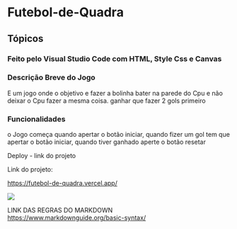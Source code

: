 # Futebol-de-Quadra

## Tópicos

### Feito pelo Visual Studio Code com HTML, Style Css e Canvas

### Descrição Breve do Jogo
E um jogo onde o objetivo e fazer a bolinha bater na parede do Cpu e não deixar o Cpu fazer a mesma coisa.
ganhar que fazer 2 gols primeiro

### Funcionalidades
o Jogo começa quando apertar o botão iniciar, quando fizer um gol tem que apertar o botão iniciar,
quando tiver ganhado aperte o botão resetar


Deploy - link do projeto

Link do projeto: 

https://futebol-de-quadra.vercel.app/


<img src="assets/campo.jpg">


LINK DAS REGRAS DO MARKDOWN
https://www.markdownguide.org/basic-syntax/

